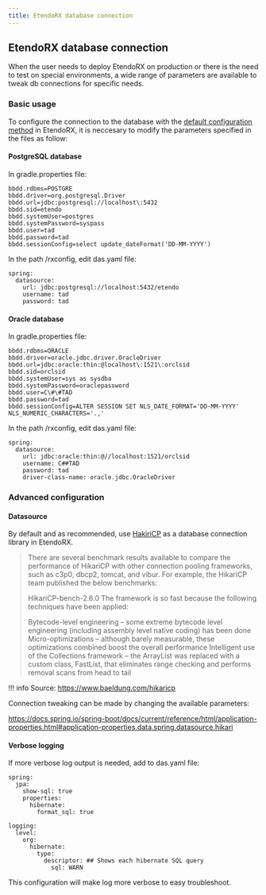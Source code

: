 ```yaml
---
title: EtendoRX database connection
---
```

## EtendoRX database connection

When the user needs to deploy EtendoRX on production or there is the need to test on special environments, a wide range of parameters are available to tweak db connections for specific needs. 

### Basic usage



To configure the connection to the database with the [default configuration method](https://docs/en/technical-documentation/etendo-environment/platform/etendorx-config-server) in EtendoRX, it is neccesary to modify the parameters specified in the files as follow: 


#### PostgreSQL database

In gradle.properties file:

```
bbdd.rdbms=POSTGRE
bbdd.driver=org.postgresql.Driver
bbdd.url=jdbc:postgresql://localhost\:5432
bbdd.sid=etendo
bbdd.systemUser=postgres
bbdd.systemPassword=syspass
bbdd.user=tad
bbdd.password=tad
bbdd.sessionConfig=select update_dateFormat('DD-MM-YYYY')
```

In the path /rxconfig, edit das.yaml file:

```
spring:
  datasource:
    url: jdbc:postgresql://localhost:5432/etendo
    username: tad
    password: tad
```

#### Oracle database

In gradle.properties file:

```
bbdd.rdbms=ORACLE
bbdd.driver=oracle.jdbc.driver.OracleDriver
bbdd.url=jdbc:oracle:thin:@localhost\:1521\:orclsid
bbdd.sid=orclsid
bbdd.systemUser=sys as sysdba
bbdd.systemPassword=oraclepassword
bbdd.user=C\#\#TAD
bbdd.password=tad
bbdd.sessionConfig=ALTER SESSION SET NLS_DATE_FORMAT='DD-MM-YYYY' NLS_NUMERIC_CHARACTERS='.,'
```

In the path /rxconfig, edit das.yaml file:

```
spring:
  datasource:
    url: jdbc:oracle:thin:@//localhost:1521/orclsid
    username: C##TAD
    password: tad
    driver-class-name: oracle.jdbc.OracleDriver
```

### Advanced configuration

#### Datasource

By default and as recommended, use [HakiriCP](https://github.com/brettwooldridge/HikariCP) as a database connection library in EtendoRX.

> There are several benchmark results available to compare the performance of HikariCP with other connection pooling frameworks, such as c3p0, dbcp2, tomcat, and vibur. For example, the HikariCP team published the below benchmarks:
> 
> HikariCP-bench-2.6.0
> The framework is so fast because the following techniques have been applied:
> 
> Bytecode-level engineering – some extreme bytecode level engineering (including assembly level native coding) has been done
> Micro-optimizations – although barely measurable, these optimizations combined boost the overall performance
> Intelligent use of the Collections framework – the ArrayList<Statement> was replaced with a custom class, FastList, that eliminates range checking and performs removal scans from head to tail
>
!!! info
     Source: https://www.baeldung.com/hikaricp

Connection tweaking can be made by changing the available parameters:

https://docs.spring.io/spring-boot/docs/current/reference/html/application-properties.html#application-properties.data.spring.datasource.hikari

#### Verbose logging
  
If more verbose log output is needed, add to das.yaml file:

```
spring:
  jpa:
    show-sql: true
    properties:
      hibernate:
        format_sql: true
  
logging:
  level:
    org:
      hibernate:
        type:
          descriptor: ## Shows each hibernate SQL query
            sql: WARN

```

This configuration will make log more verbose to easy troubleshoot.
  
  
  
  
